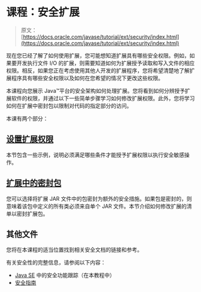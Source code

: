 # 课程：安全扩展

> 原文： [https://docs.oracle.com/javase/tutorial/ext/security/index.html](https://docs.oracle.com/javase/tutorial/ext/security/index.html)

现在您已经了解了如何使用扩展，您可能想知道扩展具有哪些安全权限。例如，如果要开发执行文件 I/O 的扩展，则需要知道如何为扩展授予读取和写入文件的相应权限。相反，如果您正在考虑使用其他人开发的扩展程序，您将希望清楚地了解扩展程序具有哪些安全权限以及如何在您希望的情况下更改这些权限。

本课程向您展示 Java™平台的安全架构如何处理扩展。您将看到如何分辨授予扩展软件的权限，并通过以下一些简单步骤学习如何修改扩展权限。此外，您将学习如何在扩展中密封包以限制对代码的指定部分的访问。

本课有两个部分：

## [设置扩展权限](policy.html)

本节包含一些示例，说明必须满足哪些条件才能授予扩展权限以执行安全敏感操作。

## [扩展中的密封包](sealing.html)

您可以选择将扩展 JAR 文件中的包密封为额外的安全措施。如果包是密封的，则意味着该包中定义的所有类必须来自单个 JAR 文件。本节介绍如何修改扩展的清单以密封扩展包。

## 其他文件

您将在本课程的适当位置找到相关安全文档的链接和参考。

有关安全性的完整信息，请参阅以下内容：

*   [Java SE](../../security/index.html) 中的安全功能跟踪（在本教程中）
*   [安全指南](https://docs.oracle.com/javase/8/docs/technotes/guides/security/)